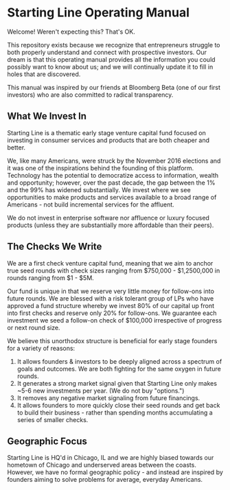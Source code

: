 # Starting Line Operating Manual
Welcome! Weren't expecting this? That's OK.

This repository exists because we recognize that entrepreneurs struggle to both properly understand and connect with prospective investors. Our dream is that this operating manual provides all the information you could possibly want to know about us; and we will continually update it to fill in holes that are discovered.

This manual was inspired by our friends at Bloomberg Beta (one of our first investors) who are also committed to radical transparency.

## What We Invest In 
Starting Line is a thematic early stage venture capital fund focused on investing in consumer services and products that are both cheaper and better.

We, like many Americans, were struck by the November 2016 elections and it was one of the inspirations behind the founding of this platform. Technology has the potential to democratize access to information, wealth and opportunity; however, over the past decade, the gap between the 1% and the 99% has widened substantially. We invest where we see opportunities to make products and services available to a broad range of Americans - not build incremental services for the affluent.

We do not invest in enterprise software nor affluence or luxury focused products (unless they are substantially more affordable than their peers).

## The Checks We Write
We are a first check venture capital fund, meaning that we aim to anchor true seed rounds with check sizes ranging from $750,000 - $1,2500,000 in rounds ranging from $1 - $5M.

Our fund is unique in that we reserve very little money for follow-ons into future rounds. We are blessed with a risk tolerant group of LPs who have approved a fund structure whereby we invest 80% of our capital up front into first checks and reserve only 20% for follow-ons. We guarantee each investment we seed a follow-on check of $100,000 irrespective of progress or next round size.

We believe this unorthodox structure is beneficial for early stage founders for a variety of reasons:
1. It allows founders & investors to be deeply aligned across a spectrum of goals and outcomes. We are both fighting for the same oxygen in future rounds.
2. It generates a strong market signal given that Starting Line only makes ~5-6 new investments per year. (We do not buy "options.")
3. It removes any negative market signaling from future financings.
4. It allows founders to more quickly close their seed rounds and get back to build their business - rather than spending months accumulating a series of smaller checks.

## Geographic Focus
Starting Line is HQ'd in Chicago, IL and we are highly biased towards our hometown of Chicago and underserved areas between the coasts. However, we have no formal geographic policy - and instead are inspired by founders aiming to solve problems for average, everyday Americans.


